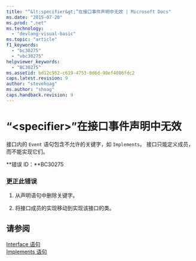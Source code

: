 ```yaml
---
title: "“&lt;specifier&gt;”在接口事件声明中无效 | Microsoft Docs"
ms.date: "2015-07-20"
ms.prod: ".net"
ms.technology: 
  - "devlang-visual-basic"
ms.topic: "article"
f1_keywords: 
  - "bc30275"
  - "vbc30275"
helpviewer_keywords: 
  - "BC30275"
ms.assetid: bd12c952-c619-4753-8d6d-90ef4086fdc2
caps.latest.revision: 9
author: "stevehoag"
ms.author: "shoag"
caps.handback.revision: 9
---
```

# “&lt;specifier&gt;”在接口事件声明中无效
接口内的 `Event` 语句包含不允许的关键字，如 `Implements`。 接口只能定义成员，而不能实现它们。  
  
 **错误 ID：**BC30275  
  
### 更正此错误  
  
1.  从声明语句中删除关键字。  
  
2.  将接口成员的实现移动到实现该接口的类。  
  
## 请参阅  
 [Interface 语句](../../visual-basic/language-reference/statements/interface-statement.md)   
 [Implements 语句](../../visual-basic/language-reference/statements/implements-statement.md)